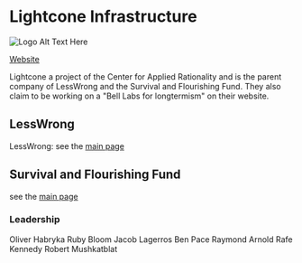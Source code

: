 # Lightcone Infrastructure

![Logo Alt Text Here](https://upload.wikimedia.org/wikipedia/commons/thumb/9/9e/Picea_abies_shoot_with_buds%2C_Sogndal%2C_Norway.jpg/240px-Picea_abies_shoot_with_buds%2C_Sogndal%2C_Norway.jpg)

[Website](https://www.lightconeinfrastructure.com/)

Lightcone a project of the Center for Applied Rationality and is the parent company of LessWrong and the Survival and Flourishing Fund. They also claim to be working on a "Bell Labs for longtermism" on their website.
## LessWrong

LessWrong: see the [main page](../Cartography/Lesser%20Wrongia/LessWrong)

## Survival and Flourishing Fund

see the [main page](../Cartography/Lesser%20Wrongia/SFF)
### Leadership

Oliver Habryka
Ruby Bloom
Jacob Lagerros
Ben Pace
Raymond Arnold
Rafe Kennedy
Robert Mushkatblat